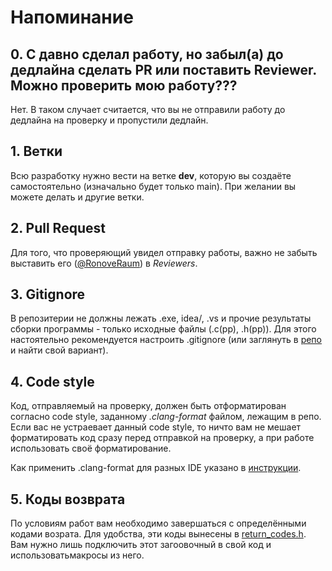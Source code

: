 # Напоминание

## 0. С давно сделал работу, но забыл(а) до дедлайна сделать PR или поставить Reviewer. Можно проверить мою работу???
Нет. В таком случает считается, что вы не отправили работу до дедлайна на проверку и пропустили дедлайн.

## 1. Ветки
Всю разработку нужно вести на ветке **dev**, которую вы создаёте самостоятельно (изначально будет только main). При желании вы можете делать и другие ветки.

## 2. Pull Request
Для того, что проверяющий увидел отправку работы, важно не забыть выставить его ([@RonoveRaum](https://github.com/RonoveRaum)) в _Reviewers_.

## 3. Gitignore
В репозитерии не должны лежать .exe, idea/, .vs и прочие результаты сборки программы - только исходные файлы (.c(pp), .h(pp)).
Для этого настоятельно рекомендуется настроить .gitignore (или заглянуть в [репо](https://github.com/github/gitignore) и найти свой вариант).

## 4. Code style
Код, отправляемый на проверку, должен быть отформатирован согласно code style, заданному _.clang-format_ файлом, лежащим в репо.
Если вас не устраевает данный code style, то ничто вам не мешает форматировать код сразу перед отправкой на проверку, а при работе использовать своё форматирование.

Как применить .clang-format для разных IDE указано в [инструкции](https://docs.google.com/document/d/1rnDXh2Jxidppf81joDyM8XzNMINjpUYIfueFHSVCw9o/edit#heading=h.jauj3stwsulp). 

## 5. Коды возврата
По условиям работ вам необходимо завершаться с определёнными кодами возрата. Для удобства, эти коды вынесены в [return_codes.h](return_codes.h). Вам нужно лишь подключить этот загоовочный в свой код и использоватьмакросы из него.
